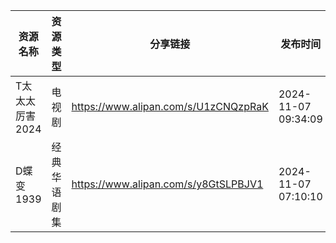 | 资源名称       | 资源类型   | 分享链接                                 | 发布时间                |
| ---------- | ------ | ------------------------------------ | ------------------- |
| T太太太厉害2024 | 电视剧    | https://www.alipan.com/s/U1zCNQzpRaK | 2024-11-07 09:34:09 |
| D蝶变1939    | 经典华语剧集 | https://www.alipan.com/s/y8GtSLPBJV1 | 2024-11-07 07:10:10 |
